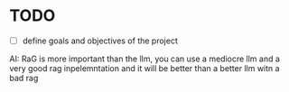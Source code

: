 # TODO

- [ ] define goals and objectives of the project

AI: RaG is more important than the llm, you can use a mediocre llm and a very good rag inpelemntation and it will be better than a better llm witn a bad rag
